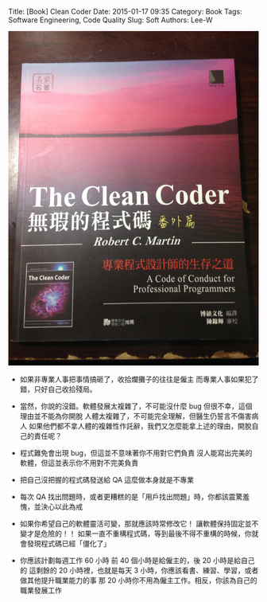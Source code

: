 Title: [Book] Clean Coder
Date: 2015-01-17 09:35
Category: Book
Tags: Software Engineering, Code Quality
Slug: Soft
Authors: Lee-W

![Clean Coder](/images/books/5a0LzcS.jpg)

<!--more-->

* 如果非專業人事把事情搞砸了，收拾爛攤子的往往是僱主
  而專業人事如果犯了錯，只好自己收拾殘局。

* 當然，你說的沒錯。軟體發展太複雜了，不可能沒什麼 bug
  但很不幸，這個理由並不能為你開脫
  人體太複雜了，不可能完全理解，但醫生仍誓言不傷害病人
  如果他們都不拿人體的複雜性作託辭，我們又怎麼能拿上述的理由，開脫自己的責任呢？

* 程式難免會出現 bug，但這並不意味著你不用對它們負責
  沒人能寫出完美的軟體，但這並表示你不用對不完美負責

* 把自己沒把握的程式碼發送給 QA 這麼做本身就是不專業

* 每次 QA 找出問題時，或者更糟糕的是「用戶找出問題」時，你都該震驚羞愧，並決心以此為戒

* 如果你希望自己的軟體靈活可變，那就應該時常修改它！
  讓軟體保持固定並不變才是危險的！！
  如果一直不重構程式碼，等到最後不得不重構的時候，你就會發現程式碼已經「僵化了」

* 你應該計劃每週工作 60 小時
  前 40 個小時是給僱主的，後 20 小時是給自己的
  這剩餘的 20 小時裡，也就是每天 3 小時，你應該看書、練習、學習，或者做其他提升職業能力的事
  那 20 小時你不用為僱主工作。相反，你該為自己的職業發展工作
